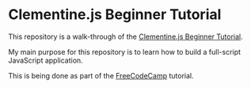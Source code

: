 # Clementine.js Beginner Tutorial
This repository is a walk-through of the [Clementine.js Beginner
Tutorial](http://www.clementinejs.com/tutorials/tutorial-beginner.html).

My main purpose for this repository is to learn how to build a full-script
JavaScript application.

This is being done as part of the [FreeCodeCamp](http://www.freecodecamp.com/)
tutorial.
